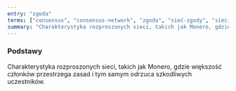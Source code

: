 ```yaml
---
entry: "zgoda"
terms: ["consensus", "consensus-network", "zgoda", "sieć-zgody", "sieci-zgody", "zgodzie", "zgody", "zgodą"]
summary: "Charakterystyka rozproszonych sieci, takich jak Monero, gdzie większość członków przestrzega zasad i tym samym odrzuca szkodliwych uczestników."
---
```


### Podstawy

Charakterystyka rozproszonych sieci, takich jak Monero, gdzie większość członków przestrzega zasad i tym samym odrzuca szkodliwych uczestników.
